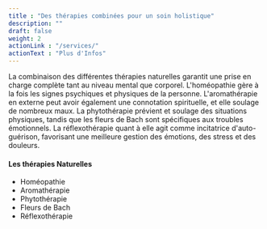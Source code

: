 ```yaml
---
title : "Des thérapies combinées pour un soin holistique"
description: ""
draft: false
weight: 2
actionLink : "/services/"
actionText : "Plus d'Infos"
---
```


La combinaison des différentes thérapies naturelles garantit une prise en charge complète tant au niveau mental que corporel. L'homéopathie gère à la fois les signes psychiques et physiques de la personne. L'aromathérapie en externe peut avoir également une connotation spirituelle, et elle soulage de nombreux maux. La phytothérapie prévient et soulage des situations physiques, tandis que les fleurs de Bach sont spécifiques aux troubles émotionnels. La réflexothérapie quant à elle agit comme incitatrice d'auto-guérison, favorisant une meilleure gestion des émotions, des stress et des douleurs.


<h4 class="title is-spaced text-color-blue"> Les thérapies Naturelles </h4>

* Homéopathie
* Aromathérapie
* Phytothérapie
* Fleurs de Bach
* Réflexothérapie
